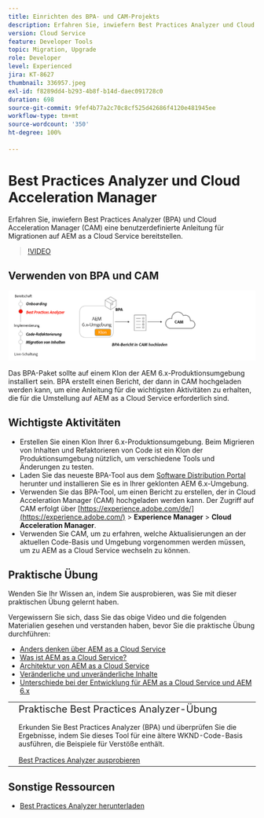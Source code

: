 ```yaml
---
title: Einrichten des BPA- und CAM-Projekts
description: Erfahren Sie, inwiefern Best Practices Analyzer und Cloud Acceleration Manager eine benutzerdefinierte Anleitung für Migrationen auf AEM as a Cloud Service bereitstellen.
version: Cloud Service
feature: Developer Tools
topic: Migration, Upgrade
role: Developer
level: Experienced
jira: KT-8627
thumbnail: 336957.jpeg
exl-id: f8289dd4-b293-4b8f-b14d-daec091728c0
duration: 698
source-git-commit: 9fef4b77a2c70c8cf525d42686f4120e481945ee
workflow-type: tm+mt
source-wordcount: '350'
ht-degree: 100%

---
```


# Best Practices Analyzer und Cloud Acceleration Manager

Erfahren Sie, inwiefern Best Practices Analyzer (BPA) und Cloud Acceleration Manager (CAM) eine benutzerdefinierte Anleitung für Migrationen auf AEM as a Cloud Service bereitstellen. 

>[!VIDEO](https://video.tv.adobe.com/v/336957?quality=12&learn=on)

## Verwenden von BPA und CAM

![Allgemeine Darstellung von BPA und CAM](assets/bpa-cam-diagram.png)

Das BPA-Paket sollte auf einem Klon der AEM 6.x-Produktionsumgebung installiert sein. BPA erstellt einen Bericht, der dann in CAM hochgeladen werden kann, um eine Anleitung für die wichtigsten Aktivitäten zu erhalten, die für die Umstellung auf AEM as a Cloud Service erforderlich sind.

## Wichtigste Aktivitäten

+ Erstellen Sie einen Klon Ihrer 6.x-Produktionsumgebung. Beim Migrieren von Inhalten und Refaktorieren von Code ist ein Klon der Produktionsumgebung nützlich, um verschiedene Tools und Änderungen zu testen.
+ Laden Sie das neueste BPA-Tool aus dem [Software Distribution Portal](https://experience.adobe.com/#/downloads/content/software-distribution/de/aemcloud.html) herunter und installieren Sie es in Ihrer geklonten AEM 6.x-Umgebung.
+ Verwenden Sie das BPA-Tool, um einen Bericht zu erstellen, der in Cloud Acceleration Manager (CAM) hochgeladen werden kann. Der Zugriff auf CAM erfolgt über [https://experience.adobe.com/de/](https://experience.adobe.com/) > **Experience Manager** > **Cloud Acceleration Manager**.
+ Verwenden Sie CAM, um zu erfahren, welche Aktualisierungen an der aktuellen Code-Basis und Umgebung vorgenommen werden müssen, um zu AEM as a Cloud Service wechseln zu können.

## Praktische Übung

Wenden Sie Ihr Wissen an, indem Sie ausprobieren, was Sie mit dieser praktischen Übung gelernt haben.

Vergewissern Sie sich, dass Sie das obige Video und die folgenden Materialien gesehen und verstanden haben, bevor Sie die praktische Übung durchführen:

+ [Anders denken über AEM as a Cloud Service](./introduction.md)
+ [Was ist AEM as a Cloud Service?](https://experienceleague.adobe.com/docs/experience-manager-learn/cloud-service/introduction/what-is-aem-as-a-cloud-service.html?lang=de)
+ [Architektur von AEM as a Cloud Service](https://experienceleague.adobe.com/docs/experience-manager-learn/cloud-service/introduction/architecture.html?lang=de)
+ [Veränderliche und unveränderliche Inhalte](https://experienceleague.adobe.com/docs/experience-manager-learn/cloud-service/developing/basics/mutable-immutable.html?lang=de)
+ [Unterschiede bei der Entwicklung für AEM as a Cloud Service und AEM 6.x](https://experienceleague.adobe.com/docs/experience-manager-cloud-service/implementing/developing/development-guidelines.html?lang=de#developing)

<table style="border-width:0">
    <tr>
        <td style="width:150px">
            <a  rel="noreferrer"
                target="_blank"
                href="https://github.com/adobe/aem-cloud-engineering-video-series-exercises/tree/session1-differently#bootcamp---session-1-introduction-and-thinking-differently"><img alt="Praktische GitHub-Repository-Übung" src="./assets/github.png"/>
            </a>        
        </td>
        <td style="width:100%;margin-bottom:1rem;">
            <div style="font-size:1.25rem;font-weight:400;">Praktische Best Practices Analyzer-Übung</div>
            <p style="margin:1rem 0">
                Erkunden Sie Best Practices Analyzer (BPA) und überprüfen Sie die Ergebnisse, indem Sie dieses Tool für eine ältere WKND-Code-Basis ausführen, die Beispiele für Verstöße enthält.
            </p>
            <a  rel="noreferrer"
                target="_blank"
                href="https://github.com/adobe/aem-cloud-engineering-video-series-exercises/tree/session1-differently#bootcamp---session-1-introduction-and-thinking-differently" class="spectrum-Button spectrum-Button--primary spectrum-Button--sizeM">
<span class="spectrum-Button-label has-no-wrap has-text-weight-bold">Best Practices Analyzer ausprobieren</span>
</a>
        </td>
    </tr>
</table>


## Sonstige Ressourcen

+ [Best Practices Analyzer herunterladen](https://experience.adobe.com/#/downloads/content/software-distribution/de/aemcloud.html?fulltext=Best*+Practices*+Analyzer*&amp;orderby=%40jcr%3Acontent%2Fjcr%3AlastModified&amp;orderby.sort=desc&amp;layout=list&amp;p.offset=0&amp;p.limit=1)